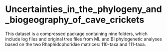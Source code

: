 # Uncertainties_in_the_phylogeny_and_biogeography_of_cave_crickets
This dataset is a compressed package containing nine folders, which include log files and original tree files from ML and BI phylogenetic analyses based on the two Rhaphidophoridae matrices: 110-taxa and 111-taxa.
